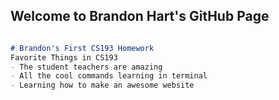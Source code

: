 ## Welcome to Brandon Hart's GitHub Page


```markdown

# Brandon's First CS193 Homework
Favorite Things in CS193
- The student teachers are amazing
- All the cool commands learning in terminal
- Learning how to make an awesome website

```



